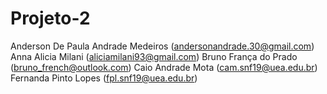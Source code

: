 # Projeto-2
Anderson De Paula Andrade Medeiros (andersonandrade.30@gmail.com)
Anna Alicia Milani (aliciamilani93@gmail.com)
Bruno França do Prado (bruno_french@outlook.com)
Caio Andrade Mota (cam.snf19@uea.edu.br)
Fernanda Pinto Lopes (fpl.snf19@uea.edu.br)
